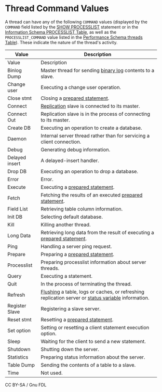 # Thread Command Values

A thread can have any of the following `COMMAND` values (displayed by the `COMMAND` field listed by the [SHOW PROCESSLIST](../../../reference/sql-statements/administrative-sql-statements/show/show-processlist.md) statement or in the [Information Schema PROCESSLIST Table](../../../reference/sql-statements/administrative-sql-statements/system-tables/information-schema/information-schema-tables/information-schema-processlist-table.md), as well as the `PROCESSLIST_COMMAND` value listed in the [Performance Schema threads Table](../../../reference/sql-statements/administrative-sql-statements/system-tables/performance-schema/performance-schema-tables/performance-schema-threads-table.md)). These indicate the nature of the thread's activity.

| Value| Description |
| - | - |
| Value| Description |
| Binlog Dump| Master thread for sending [binary log](../../../server-management/server-monitoring-logs/binary-log/) contents to a slave.|
| Change user| Executing a change user operation.|
| Close stmt | Closing a [prepared statement](../../../reference/sql-statements/prepared-statements/). |
| Connect| [Replication](broken-reference) slave is connected to its master. |
| Connect Out| Replication slave is in the process of connecting to its master.|
| Create DB| Executing an operation to create a database.|
| Daemon | Internal server thread rather than for servicing a client connection. |
| Debug| Generating debug information. |
| Delayed insert | A delayed-insert handler. |
| Drop DB| Executing an operation to drop a database.|
| Error| Error.|
| Execute| Executing a [prepared statement](../../../reference/sql-statements/prepared-statements/). |
| Fetch| Fetching the results of an executed [prepared statement](../../../reference/sql-statements/prepared-statements/). |
| Field List | Retrieving table column information.|
| Init DB| Selecting default database. |
| Kill | Killing another thread. |
| Long Data| Retrieving long data from the result of executing a [prepared statement](../../../reference/sql-statements/prepared-statements/). |
| Ping | Handling a server ping request. |
| Prepare| Preparing a [prepared statement](../../../reference/sql-statements/prepared-statements/). |
| Processlist| Preparing processlist information about server threads. |
| Query| Executing a statement.|
| Quit | In the process of terminating the thread. |
| Refresh| [Flushing](../../../reference/sql-statements/administrative-sql-statements/flush-commands/flush.md) a table, logs or caches, or refreshing replication server or [status variable](../system-variables/server-status-variables.md) information. |
| Register Slave | Registering a slave server. |
| Reset stmt | Resetting a [prepared statement](../../../reference/sql-statements/prepared-statements/). |
| Set option | Setting or resetting a client statement execution option. |
| Sleep| Waiting for the client to send a new statement. |
| Shutdown | Shutting down the server. |
| Statistics | Preparing status information about the server.|
| Table Dump | Sending the contents of a table to a slave. |
| Time | Not used. |

CC BY-SA / Gnu FDL
